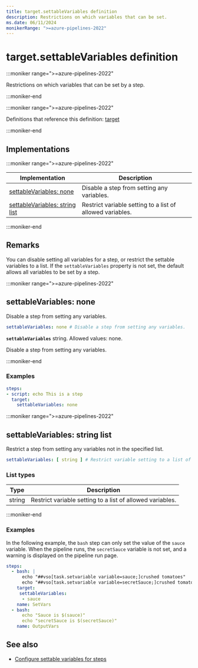 ```yaml
---
title: target.settableVariables definition
description: Restrictions on which variables that can be set.
ms.date: 06/11/2024
monikerRange: ">=azure-pipelines-2022"
---
```


# target.settableVariables definition

<!-- :::description::: -->
:::moniker range=">=azure-pipelines-2022"

<!-- :::editable-content name="description"::: -->
Restrictions on which variables that can be set by a step.
<!-- :::editable-content-end::: -->

:::moniker-end
<!-- :::description-end::: -->

<!-- :::parents::: -->
:::moniker range=">=azure-pipelines-2022"

Definitions that reference this definition: [target](target.md)

:::moniker-end
<!-- :::parents-end::: -->

## Implementations

<!-- :::implementations-list::: -->
:::moniker range=">=azure-pipelines-2022"

| Implementation | Description |
|---|---|
| [settableVariables: none](#settablevariablesstring) | Disable a step from setting any variables. |
| [settableVariables: string list](#settablevariablesstringlist) | Restrict variable setting to a list of allowed variables. |

:::moniker-end
<!-- :::implementations-list-end::: -->

<!-- :::remarks::: -->
<!-- :::editable-content name="remarks"::: -->
## Remarks

You can disable setting all variables for a step, or restrict the settable variables to a list. If the `settableVariables` property is not set, the default allows all variables to be set by a step.
<!-- :::editable-content-end::: -->
<!-- :::remarks-end::: -->

<!-- :::examples::: -->
<!-- :::editable-content name="examples"::: -->
<!-- :::editable-content-end::: -->
<!-- :::examples-end::: -->

<!-- :::implementations::: -->
<!-- :::implementation-item name="settableVariables: string"::: -->
<a name="settablevariablesstring"></a>
<!-- :::stringAnyOf::: -->
:::moniker range=">=azure-pipelines-2022"

<!-- :::implementation-signature::: -->
## settableVariables: none
<!-- :::implementation-signature-end::: -->

<!-- :::implementation-description::: -->
<!-- :::editable-content name="description"::: -->
Disable a step from setting any variables.
<!-- :::editable-content-end::: -->
<!-- :::implementation-description-end::: -->

<!-- :::implementation-syntax::: -->
```yaml
settableVariables: none # Disable a step from setting any variables.
```
<!-- :::implementation-syntax-end::: -->

<!-- :::implementation-string-item::: -->
**`settableVariables`** string. Allowed values: none.<br>
<!-- :::editable-content name="description"::: -->
Disable a step from setting any variables.
<!-- :::editable-content-end::: -->
<!-- :::implementation-string-item-end::: -->

:::moniker-end
<!-- :::stringAnyOf-end::: -->

<!-- :::remarks::: -->
<!-- :::editable-content name="remarks"::: -->
<!-- :::editable-content-end::: -->
<!-- :::remarks-end::: -->

<!-- :::examples::: -->
<!-- :::editable-content name="examples"::: -->
### Examples

```yaml
steps:
- script: echo This is a step
  target:
    settableVariables: none
```
<!-- :::editable-content-end::: -->
<!-- :::examples-end::: -->
<!-- :::implementation-item-end::: -->
<!-- :::implementation-item name="settableVariables: string list"::: -->
<a name="settablevariablesstringlist"></a>
<!-- :::arrayAnyOf::: -->
:::moniker range=">=azure-pipelines-2022"

<!-- :::implementation-signature::: -->
## settableVariables: string list
<!-- :::implementation-signature-end::: -->

<!-- :::implementation-description::: -->
<!-- :::editable-content name="description"::: -->
Restrict a step from setting any variables not in the specified list.
<!-- :::editable-content-end::: -->
<!-- :::implementation-description-end::: -->

<!-- :::implementation-syntax::: -->
```yaml
settableVariables: [ string ] # Restrict variable setting to a list of allowed variables.
```
<!-- :::implementation-syntax-end::: -->

### List types

<!-- :::implementation-list-types::: -->
| Type | Description |
|---|---|
| string | Restrict variable setting to a list of allowed variables. |
<!-- :::implementation-list-types-end::: -->

:::moniker-end
<!-- :::arrayAnyOf-end::: -->

<!-- :::remarks::: -->
<!-- :::editable-content name="remarks"::: -->
<!-- :::editable-content-end::: -->
<!-- :::remarks-end::: -->

<!-- :::examples::: -->
<!-- :::editable-content name="examples"::: -->
### Examples

In the following example, the `bash` step can only set the value of the `sauce` variable. When the pipeline runs, the `secretSauce` variable is not set, and a warning is displayed on the pipeline run page.

```yaml
steps:
  - bash: |
      echo "##vso[task.setvariable variable=sauce;]crushed tomatoes"
      echo "##vso[task.setvariable variable=secretSauce;]crushed tomatoes with garlic"
    target:
     settableVariables:
      - sauce
    name: SetVars
  - bash: 
      echo "Sauce is $(sauce)"
      echo "secretSauce is $(secretSauce)"
    name: OutputVars
```
<!-- :::editable-content-end::: -->
<!-- :::examples-end::: -->
<!-- :::implementation-item-end::: -->
<!-- :::implementations-end::: -->

<!-- :::see-also::: -->
<!-- :::editable-content name="seeAlso"::: -->
## See also

- [Configure settable variables for steps](/azure/devops/pipelines/process/variables#configure-settable-variables-for-steps)
<!-- :::editable-content-end::: -->
<!-- :::see-also-end::: -->
